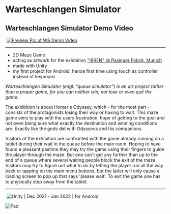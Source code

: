 # Warteschlangen Simulator

## Warteschlangen Simulator Demo Video
&nbsp;<a href="http://www.youtube.com/watch?feature=player_embedded&v=CPEz8YxLzNQ" target="_blank"><img src="http://img.youtube.com/vi/CPEz8YxLzNQ/0.jpg" alt="Preview Pic of WS Demo Video"/></a>

---
- 2D Maze Game
- acting as artwork for the exhibition ["IRREN" @ Pasinger Fabrik, Munich](https://www.pasinger-fabrik.de/Veranstaltung/odyssee-a-journey-into-the-light-irren/?instance_id=6432)
- made with Unity
- my first project for Android, hence first time using touch as controller instead of keyboard

*Warteschlangen Simulator (engl. "queue simulator") is an art project rather than a proper game, for you can neither win, nor lose or even quit the game.*

The exhibition is about Homer's Odyssey, which - for the most part - consists of the protagonists losing their way or having to wait. This maze game aims to play with the users frustration, hope of getting to the goal and not even being sure what exactly the destination and winning conditions are. Exactly like the gods did with Odysseus and his companions.

Visitors of the exhibition are confronted with the game already running on a tablet during their wait in the queue before the main room. Hoping to have found a pleasant pastime they may try the game using their fingers to guide the player through the maze. But one can't get any further than up to the end of a queue where several waiting people block the exit of the maze. Visitors may try to figure out what to do by letting the player run all the way back or tapping on the main menu buttons, but the latter will only cause a loading screen to pop up that says 'please wait'. To exit the game one has to physically step away from the tablet.

---
&nbsp;![Unity](https://img.shields.io/badge/-Unity-2f333d?style=flat&logo=unity&logoColor=FFFFFF) | Dec 2021 - Jan 2022 | for Android

![Pad](https://user-images.githubusercontent.com/98030917/150649879-31f2b2c8-7608-4ea9-bb8f-3fa8d1510ceb.gif)
